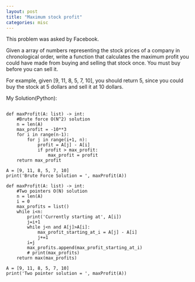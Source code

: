 ```yaml
---
layout: post
title: "Maximum stock profit"
categories: misc
---
```


This problem was asked by Facebook.

Given a array of numbers representing the stock prices of a company in chronological order, write a function that calculates the maximum profit you could have made from buying and selling that stock once. You must buy before you can sell it.

For example, given [9, 11, 8, 5, 7, 10], you should return 5, since you could buy the stock at 5 dollars and sell it at 10 dollars.


My Solution(Python):
```

def maxProfit(A: list) -> int:
    #Brute force O(N^2) solution
    n = len(A)
    max_profit = -10**3
    for i in range(n-1):
        for j in range(i+1, n):
            profit = A[j] - A[i]
            if profit > max_profit:
                max_profit = profit
    return max_profit

A = [9, 11, 8, 5, 7, 10]
print('Brute Force Solution = ', maxProfit(A))

def maxProfit(A: list) -> int:
    #Two pointers O(N) solution
    n = len(A)
    i = 0
    max_profits = list()
    while i<n:
        print('Currently starting at', A[i])
        j=i+1
        while j<n and A[j]>A[i]:
            max_profit_starting_at_i = A[j] - A[i]
            j+=1
        i=j
        max_profits.append(max_profit_starting_at_i)
        # print(max_profits)
    return max(max_profits)

A = [9, 11, 8, 5, 7, 10]
print('Two pointer solution = ', maxProfit(A))
```
